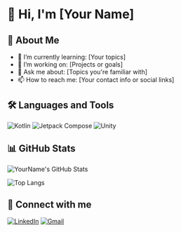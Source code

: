 # 👋 Hi, I'm [Your Name]

## 💼 About Me
- 🌱 I’m currently learning: [Your topics]
- 🔭 I’m working on: [Projects or goals]
- 💬 Ask me about: [Topics you're familiar with]
- 📫 How to reach me: [Your contact info or social links]

## 🛠️ Languages and Tools
![Kotlin](https://img.shields.io/badge/Kotlin-0095D5?style=flat&logo=kotlin&logoColor=white)
![Jetpack Compose](https://img.shields.io/badge/Jetpack%20Compose-4285F4?style=flat&logo=android&logoColor=white)
![Unity](https://img.shields.io/badge/Unity-000000?style=flat&logo=unity&logoColor=white)
<!-- Add more badges for tools you use -->

## 📊 GitHub Stats
![YourName's GitHub Stats](https://github-readme-stats.vercel.app/api?username=YourUsername&show_icons=true&theme=radical)

<!-- Optional: Include Top Languages -->
![Top Langs](https://github-readme-stats.vercel.app/api/top-langs/?username=YourUsername&layout=compact)

## 🔗 Connect with me
[![LinkedIn](https://img.shields.io/badge/LinkedIn-blue?style=flat&logo=linkedin&logoColor=white)](https://linkedin.com/in/yourprofile)
[![Gmail](https://img.shields.io/badge/Gmail-red?style=flat&logo=gmail&logoColor=white)](mailto:your.email@gmail.com)
